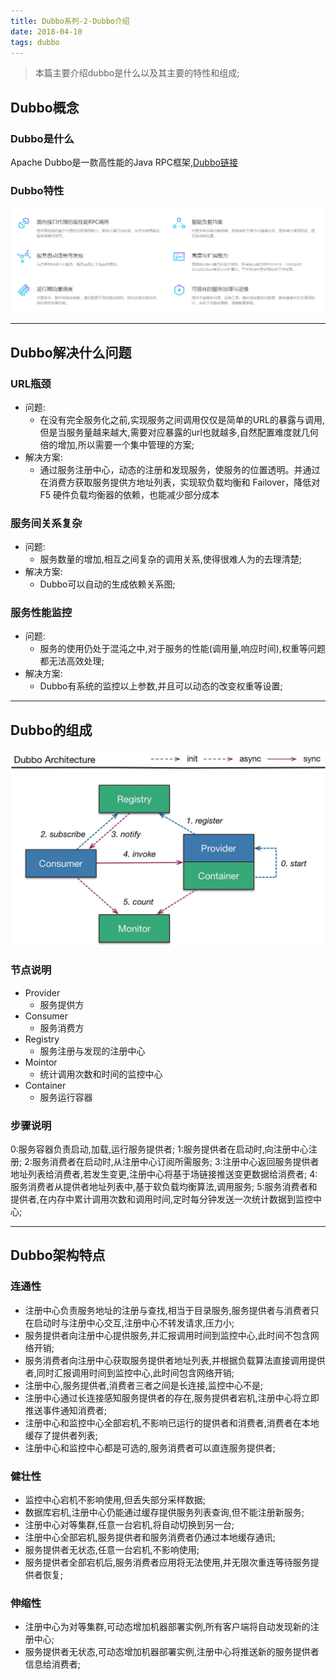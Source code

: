 ```yaml
---
title: Dubbo系列-2-Dubbo介绍
date: 2018-04-10
tags: dubbo
---
```

>本篇主要介绍dubbo是什么以及其主要的特性和组成;

<!-- more -->
## Dubbo概念
### Dubbo是什么
Apache Dubbo是一款高性能的Java RPC框架,[Dubbo链接](http://dubbo.apache.org/zh-cn/index.html)
### Dubbo特性
![](https://raw.githubusercontent.com/cfreedomc/picture/master/img/dubbo2-1png.png)


---
## Dubbo解决什么问题
### URL瓶颈
* 问题:
  * 在没有完全服务化之前,实现服务之间调用仅仅是简单的URL的暴露与调用,但是当服务量越来越大,需要对应暴露的url也就越多,自然配置难度就几何倍的增加,所以需要一个集中管理的方案;
* 解决方案:
  * 通过服务注册中心，动态的注册和发现服务，使服务的位置透明。并通过在消费方获取服务提供方地址列表，实现软负载均衡和 Failover，降低对 F5 硬件负载均衡器的依赖，也能减少部分成本

### 服务间关系复杂
* 问题:
  * 服务数量的增加,相互之间复杂的调用关系,使得很难人为的去理清楚;
* 解决方案:
  * Dubbo可以自动的生成依赖关系图;

### 服务性能监控
* 问题:
  * 服务的使用仍处于混沌之中,对于服务的性能(调用量,响应时间),权重等问题都无法高效处理;
* 解决方案:
  * Dubbo有系统的监控以上参数,并且可以动态的改变权重等设置;

---
## Dubbo的组成
![](https://raw.githubusercontent.com/cfreedomc/picture/master/img/dubbo%E7%9A%84%E6%9E%B6%E6%9E%84%E5%9B%BE.png)
### 节点说明
* Provider
  * 服务提供方
* Consumer
  * 服务消费方
* Registry
  * 服务注册与发现的注册中心
* Mointor
  * 统计调用次数和时间的监控中心
* Container
  * 服务运行容器

### 步骤说明
0:服务容器负责启动,加载,运行服务提供者;
1:服务提供者在启动时,向注册中心注册;
2:服务消费者在启动时,从注册中心订阅所需服务;
3:注册中心返回服务提供者地址列表给消费者,若发生变更,注册中心将基于场链接推送变更数据给消费者;
4:服务消费者从提供者地址列表中,基于软负载均衡算法,调用服务;
5:服务消费者和提供者,在内存中累计调用次数和调用时间,定时每分钟发送一次统计数据到监控中心;

---
## Dubbo架构特点
### 连通性
* 注册中心负责服务地址的注册与查找,相当于目录服务,服务提供者与消费者只在启动时与注册中心交互,注册中心不转发请求,压力小;
* 服务提供者向注册中心提供服务,并汇报调用时间到监控中心,此时间不包含网络开销;
* 服务消费者向注册中心获取服务提供者地址列表,并根据负载算法直接调用提供者,同时汇报调用时间到监控中心,此时间包含网络开销;
* 注册中心,服务提供者,消费者三者之间是长连接,监控中心不是;
* 注册中心通过长连接感知服务提供者的存在,服务提供者宕机,注册中心将立即推送事件通知消费者;
* 注册中心和监控中心全部宕机,不影响已运行的提供者和消费者,消费者在本地缓存了提供者列表;
* 注册中心和监控中心都是可选的,服务消费者可以直连服务提供者;

### 健壮性
* 监控中心宕机不影响使用,但丢失部分采样数据;
* 数据库宕机,注册中心仍能通过缓存提供服务列表查询,但不能注册新服务;
* 注册中心对等集群,任意一台宕机,将自动切换到另一台;
* 注册中心全部宕机,服务提供者和服务消费者仍通过本地缓存通讯;
* 服务提供者无状态,任意一台宕机,不影响使用;
* 服务提供者全部宕机后,服务消费者应用将无法使用,并无限次重连等待服务提供者恢复;

### 伸缩性
* 注册中心为对等集群,可动态增加机器部署实例,所有客户端将自动发现新的注册中心;
* 服务提供者无状态,可动态增加机器部署实例,注册中心将推送新的服务提供者信息给消费者;



